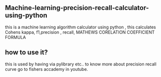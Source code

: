 ## Machine-learning-precision-recall-calculator-using-python
this is a machine learning algorithm calculator using python , this calculates Cohens kappa, f1,precision , recall,  MATHEWS CORELATION COEFFICIENT FORMULA
## how to use it?
this is used by having via pylibrary etc..
to know more about precision recall curve 
go to fishers accademy in youtube.
